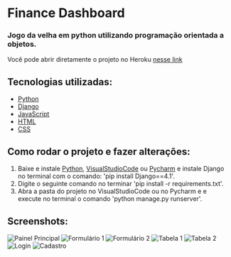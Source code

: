 # Finance Dashboard

### Jogo da velha em python utilizando programação orientada a objetos.

Você pode abrir diretamente o projeto no Heroku [nesse link](https://personalfinance-dashboard.herokuapp.com)

## Tecnologias utilizadas:

* [Python](https://www.python.org)
* [Django](https://www.djangoproject.com)
* [JavaScript](https://www.javascript.com)
* [HTML](https://www.w3schools.com/html/)
* [CSS](https://www.w3schools.com/css/)

## Como rodar o projeto e fazer alterações:

1. Baixe e instale [Python](https://www.python.org/downloads/), [VisualStudioCode](https://code.visualstudio.com/download) ou [Pycharm](https://www.jetbrains.com/pt-br/pycharm/download/) e instale Django no terminal com o comando: 'pip install Django==4.1'.
2. Digite o seguinte comando no terminar 'pip install -r requirements.txt'.
3. Abra a pasta do projeto no VisualStudioCode ou no Pycharm e e execute no terminal o comando 'python manage.py runserver'.

## Screenshots:

![Painel Principal](https://user-images.githubusercontent.com/65717016/197569662-0662df09-ebf5-4289-8388-d9dfcd05d6ba.png)
![Formulário 1](https://user-images.githubusercontent.com/65717016/197569677-be333896-e1c7-43ff-8d62-69e2d87e9cf1.png)
![Formulário 2](https://user-images.githubusercontent.com/65717016/197569781-2724dc01-1c6d-4849-a529-e4fde8535b66.png)
![Tabela 1](https://user-images.githubusercontent.com/65717016/197569856-60562118-0fde-4c9e-90a8-13ec5513d17d.png)
![Tabela 2](https://user-images.githubusercontent.com/65717016/197569823-13e4dd4f-bfb6-4e38-906e-326ff5aa4938.png)
![Login](https://user-images.githubusercontent.com/65717016/197569581-3066baac-0118-4993-b29e-a6690edf3a25.png)
![Cadastro](https://user-images.githubusercontent.com/65717016/197569900-e5a7c8a1-8a30-4d02-8f27-76761261ab00.png)


